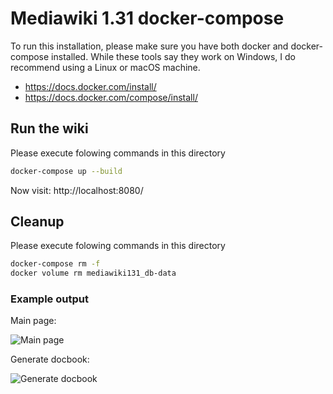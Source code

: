# Mediawiki 1.31 docker-compose

To run this installation, please make sure you have both docker and docker-compose installed. While these tools say they work on Windows, I do recommend using a Linux or macOS machine.

- https://docs.docker.com/install/
- https://docs.docker.com/compose/install/

## Run the wiki

Please execute folowing commands in this directory
```bash
docker-compose up --build
```
Now visit: http://localhost:8080/

## Cleanup

Please execute folowing commands in this directory
```bash
docker-compose rm -f
docker volume rm mediawiki131_db-data
```

### Example output

Main page:

![Main page](https://i.imgur.com/zKbxFD1.png)

Generate docbook:

![Generate docbook](https://i.imgur.com/QoDPkuP.png)
